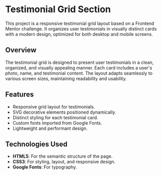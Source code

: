 # Testimonial Grid Section

This project is a responsive testimonial grid layout based on a Frontend Mentor challenge. It organizes user testimonials in visually distinct cards with a modern design, optimized for both desktop and mobile screens.

## Overview
The testimonial grid is designed to present user testimonials in a clean, organized, and visually appealing manner. Each card includes a user's photo, name, and testimonial content. The layout adapts seamlessly to various screen sizes, maintaining readability and usability.

## Features
- Responsive grid layout for testimonials.
- SVG decorative elements positioned dynamically.
- Distinct styling for each testimonial card.
- Custom fonts imported from Google Fonts.
- Lightweight and performant design.

## Technologies Used
- **HTML5**: For the semantic structure of the page.
- **CSS3**: For styling, layout, and responsive design.
- **Google Fonts**: For typography.
